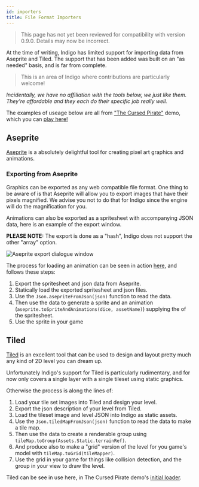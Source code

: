 ```yaml
---
id: importers
title: File Format Importers
---
```


> This page has not yet been reviewed for compatibility with version 0.9.0. Details may now be incorrect.

At the time of writing, Indigo has limited support for importing data from Aseprite and Tiled. The support that has been added was built on an "as needed" basis, and is far from complete.

> This is an area of Indigo where contributions are particularly welcome!

_Incidentally, we have no affiliation with the tools below, we just like them. They're affordable and they each do their specific job really well._

The examples of useage below are all from ["The Cursed Pirate"](https://github.com/PurpleKingdomGames/indigo-examples/tree/master/demos/pirate) demo, which you can [play here!](http://localhost:3000/pirate.html)

## Aseprite

[Aseprite](https://www.aseprite.org/) is a absolutely delightful tool for creating pixel art graphics and animations.

### Exporting from Aseprite

Graphics can be exported as any web compatible file format. One thing to be aware of is that Aseprite will allow you to export images that have their pixels magnified. We advise you not to do that for Indigo since the engine will do the magnification for you.

Animations can also be exported as a spritesheet with accompanying JSON data, here is an example of the export window.

**PLEASE NOTE:** The export is done as a "hash", Indigo does not support the other "array" option.

![Aseprite export dialogue window](/img/aseprite_export.png "Aseprite export dialogue window")

The process for loading an animation can be seen in action [here](https://github.com/PurpleKingdomGames/indigo-examples/blob/master/demos/pirate/src/main/scala/pirate/core/InitialLoad.scala#L96), and follows these steps:

1. Export the spritesheet and json data from Aseprite.
2. Statically load the exported spritesheet and json files.
3. Use the `Json.asepriteFromJson(json)` function to read the data.
4. Then use the data to generate a sprite and an animation (`aseprite.toSpriteAndAnimations(dice, assetName)`) supplying the of the spritesheet.
5. Use the sprite in your game

## Tiled

[Tiled](https://www.mapeditor.org/) is an excellent tool that can be used to design and layout pretty much any kind of 2D level you can dream up.

Unfortunately Indigo's support for Tiled is particularly rudimentary, and for now only covers a single layer with a single tileset using static graphics.

Otherwise the process is along the lines of:

1. Load your tile set images into Tiled and design your level.
2. Export the json description of your level from Tiled.
3. Load the tileset image and level JSON into Indigo as static assets.
4. Use the `Json.tiledMapFromJson(json)` function to read the data to make a tile map.
5. Then use the data to create a renderable group using `tileMap.toGroup(Assets.Static.terrainRef)`.
6. And produce also to make a "grid" version of the level for you game's model with `tileMap.toGrid(tileMapper)`.
7. Use the grid in your game for things like collision detection, and the group in your view to draw the level.

Tiled can be see in use here, in The Cursed Pirate demo's [initial loader](https://github.com/PurpleKingdomGames/indigo-examples/blob/master/demos/pirate/src/main/scala/pirate/core/InitialLoad.scala#L73).
